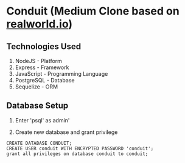 # Conduit (Medium Clone based on [realworld.io](https://github.com/gothinkster/realworld))

## Technologies Used

1. NodeJS - Platform
2. Express - Framework
3. JavaScript - Programming Language
4. PostgreSQL - Database
5. Sequelize - ORM

## Database Setup

1. Enter 'psql' as admin'

2. Create new database and grant privilege

```psql
CREATE DATABASE CONDUIT;
CREATE USER conduit WITH ENCRYPTED PASSWORD 'conduit';
grant all privileges on database conduit to conduit;
```

